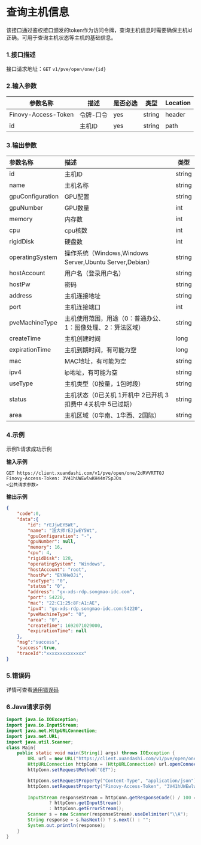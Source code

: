 # 查询主机信息
该接口通过鉴权接口颁发的token作为访问令牌，查询主机信息时需要确保主机id正确。可用于查询主机状态等主机的基础信息。
### 1.接口描述
接口请求地址：`GET`   `v1/pve/open/one/{id}`

### 2.输入参数

| 参数名称                | 描述    | 是否必选 | 类型     | Location |
|---------------------|-------|------|--------| -------- |
| Finovy-Access-Token | 令牌-口令 | yes  | string | header   |
| id                  | 主机ID  | yes  | string | path     |

### 3.输出参数

| 参数名称 | 描述                                                | 类型   |
| :------------------ |:--------------------------------------------------| ------ |
| id                  | 主机ID                                              | string |
| name                | 主机名称                                              | string |
| gpuConfiguration    | GPU配置                                             | string |
| gpuNumber           | GPU数量                                             | int    |
| memory              | 内存数                                               | int    |
| cpu                 | cpu核数                                             | int    |
| rigidDisk           | 硬盘数                                               | int    |
| operatingSystem     | 操作系统（Windows,Windows Server,Ubuntu Server,Debian） | string |
| hostAccount         | 用户名（登录用户名）                                        | string |
| hostPw         | 密码                                                | string |
| address             | 主机连接地址                                            | string |
| port                | 主机连接端口                                            | int    |
| pveMachineType      | 主机使用范围，用途（0：普通办公、1：图像处理、2：算法区域）                   | string |
| createTime          | 主机创建时间                                            | long   |
| expirationTime      | 主机到期时间，有可能为空                                      | long   |
| mac                 | MAC地址，有可能为空                                       | string |
| ipv4                | ip地址，有可能为空                                        | string |
| useType             | 主机类型（0按量，1包时段）                                    | string |
| status              | 主机状态（0已关机 1开机中 2已开机 3扣费中 4关机中 5已过期）               | string |
| area            | 主机区域（0华南、1华西、2国际）                                 | string |

### 4.示例
示例1:请求成功示例

**输入示例**
```text
GET https://client.xuandashi.com/v1/pve/open/one/2dRVVRTTOJ
Finovy-Access-Token: 3V41hUWEwlwKH44m7SpJOs
<公共请求参数>

```

**输出示例**

```JSON
{
    "code":0,
    "data":{
        "id": "rEJjwEY5Wt",
        "name": "渲大师rEJjwEY5Wt",
        "gpuConfiguration": "-",
        "gpuNumber": null,
        "memory": 16,
        "cpu": 4,
        "rigidDisk": 128,
        "operatingSystem": "Windows",
        "hostAccount": "root",
        "hostPw": "EYAHeOJi",
        "useType": "0",
        "status": "0",
        "address": "gx-xds-rdp.songmao-idc.com",
        "port": 54220,
        "mac": "22:C1:25:8F:A1:AE",
        "ipv4": "gx-xds-rdp.songmao-idc.com:54220",
        "pveMachineType": "0",
        "area": "0",
        "createTime": 1692071029000,
        "expirationTime": null
    },
    "msg":"success",
    "success":true,
    "traceId":"xxxxxxxxxxxxxx"
}
```

### 5.错误码
详情可查看[通用错误码](https://finovy-open-api.readthedocs.io/zh_CN/latest/api/common/3.%E9%80%9A%E7%94%A8%E9%94%99%E8%AF%AF%E7%A0%81.html#id3)


### 6.Java请求示例
```java
import java.io.IOException;
import java.io.InputStream;
import java.net.HttpURLConnection;
import java.net.URL;
import java.util.Scanner;
class Main{
    public static void main(String[] args) throws IOException {
        URL url = new URL("https://client.xuandashi.com/v1/pve/open/one/2dRVVRTTOJ");
        HttpURLConnection httpConn = (HttpURLConnection) url.openConnection();
        httpConn.setRequestMethod("GET");

        httpConn.setRequestProperty("Content-Type", "application/json");
        httpConn.setRequestProperty("Finovy-Access-Token", "3V41hUWEwlwKH44m7SpJOs");
        
        InputStream responseStream = httpConn.getResponseCode() / 100 == 2
                ? httpConn.getInputStream()
                : httpConn.getErrorStream();
        Scanner s = new Scanner(responseStream).useDelimiter("\\A");
        String response = s.hasNext() ? s.next() : "";
        System.out.println(response);
    }
}
```